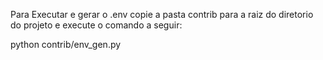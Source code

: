 Para Executar e gerar o .env
copie a pasta contrib para a raiz do diretorio
do projeto e execute o comando a seguir:

python contrib/env_gen.py
